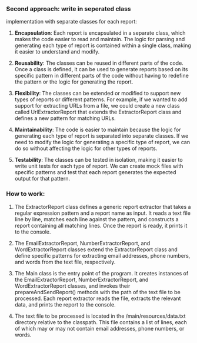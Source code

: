 ### Second approach: write in seperated class

implementation with separate classes for each report:

1. **Encapsulation**: Each report is encapsulated in a separate class, which makes the code easier to read and maintain.
   The logic for parsing and generating each type of report is contained within a single class, making it easier to
   understand and modify.

2. **Reusability**: The classes can be reused in different parts of the code. Once a class is defined, it can be used to
   generate reports based on its specific pattern in different parts of the code without having to redefine the pattern
   or
   the logic for generating the report.

3. **Flexibility**: The classes can be extended or modified to support new types of reports or different patterns. For
   example,
   if we wanted to add support for extracting URLs from a file, we could create a new class called UrlExtractorReport
   that
   extends the ExtractorReport class and defines a new pattern for matching URLs.

4. **Maintainability**: The code is easier to maintain because the logic for generating each type of report is separated
   into
   separate classes. If we need to modify the logic for generating a specific type of report, we can do so without
   affecting the logic for other types of reports.

5. **Testability**: The classes can be tested in isolation, making it easier to write unit tests for each type of
   report. We
   can create mock files with specific patterns and test that each report generates the expected output for that
   pattern.

### How to work:

1. The ExtractorReport class defines a generic report extractor that takes a regular expression pattern and a report
   name as input. It reads a text file line by line, matches each line against the pattern, and constructs a report
   containing all matching lines. Once the report is ready, it prints it to the console.

2. The EmailExtractorReport, NumberExtractorReport, and WordExtractorReport classes extend the ExtractorReport class and
   define specific patterns for extracting email addresses, phone numbers, and words from the text file, respectively.

3. The Main class is the entry point of the program. It creates instances of the EmailExtractorReport,
   NumberExtractorReport, and WordExtractorReport classes, and invokes their prepareAndSendReport() methods with the
   path
   of the text file to be processed. Each report extractor reads the file, extracts the relevant data, and prints the
   report to the console.

4. The text file to be processed is located in the /main/resources/data.txt directory relative to the classpath. This
   file
   contains a list of lines, each of which may or may not contain email addresses, phone numbers, or words.

